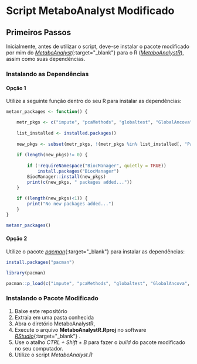 # Script MetaboAnalyst Modificado

## Primeiros Passos

Inicialmente, antes de utilizar o script, deve-se instalar o pacote modificado por mim do [*MetaboAnalyst*](https://metaboanalyst.ca/){:target="_blank"}  para o R ([*MetaboAnalystR*](https://github.com/blagorodnyh/metaboanalyst-fork-pn)), assim como suas dependências.

### Instalando as Dependências

#### Opção 1

Utilize a seguinte função dentro do seu R para instalar as dependências:

```R
metanr_packages <- function() {

    metr_pkgs <- c("impute", "pcaMethods", "globaltest", "GlobalAncova", "Rgraphviz", "preprocessCore", "genefilter", "sva", "limma", "KEGGgraph", "siggenes","BiocParallel", "MSnbase", "multtest", "RBGL", "edgeR", "fgsea", "devtools", "crmn", "httr", "qs")
    
    list_installed <- installed.packages()
    
    new_pkgs <- subset(metr_pkgs, !(metr_pkgs %in% list_installed[, "Package"]))
    
    if (length(new_pkgs)!= 0) {
        
        if (!requireNamespace("BiocManager", quietly = TRUE))
            install.packages("BiocManager")
        BiocManager::install(new_pkgs)
        print(c(new_pkgs, " packages added..."))
    }
    
    if ((length(new_pkgs)<1)) {
        print("No new packages added...")
    }
}

metanr_packages()
```

#### Opção 2

Utilize o pacote [*pacman*](https://github.com/trinker/pacman){:target="_blank"}  para instalar as dependências:

```R
install.packages("pacman")

library(pacman)

pacman::p_load(c("impute", "pcaMethods", "globaltest", "GlobalAncova", "Rgraphviz", "preprocessCore", "genefilter", "sva", "limma", "KEGGgraph", "siggenes", "BiocParallel", "MSnbase", "multtest","RBGL", "edgeR", "fgsea", "httr", "qs"))
```

### Instalando o Pacote Modificado

1. Baixe este repositório
2. Extraia em uma pasta conhecida
3. Abra o diretório MetaboAnalystR, 
4. Execute o arquivo **MetaboAnalystR.Rproj** no software [*RStudio*](https://posit.co/download/rstudio-desktop/){:target="_blank"} .
5. Use o atalho *CTRL + Shift + B* para fazer o *build* do pacote modificado no seu computador.
6. Utilize o script *MetaboAnalyst.R*